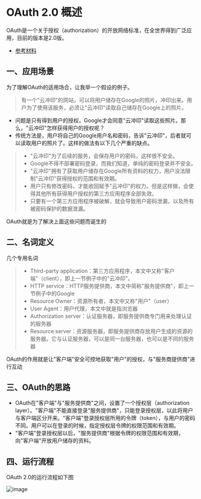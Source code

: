 # OAuth 2.0 概述

OAuth是一个关于授权（authorization）的开放网络标准，在全世界得到广泛应用，目前的版本是2.0版。

* [参考材料](http://www.rfcreader.com/#rfc6749)

## 一、应用场景

为了理解OAuth的适用场合，让我举一个假设的例子。

> 有一个"云冲印"的网站，可以将用户储存在Google的照片，冲印出来。用户为了使用该服务，必须让"云冲印"读取自己储存在Google上的照片。

* 问题是只有得到用户的授权，Google才会同意"云冲印"读取这些照片。那么，"云冲印"怎样获得用户的授权呢？
* 传统方法是，用户将自己的Google用户名和密码，告诉"云冲印"，后者就可以读取用户的照片了。这样的做法有以下几个严重的缺点。

>* "云冲印"为了后续的服务，会保存用户的密码，这样很不安全。
>* Google不得不部署密码登录，而我们知道，单纯的密码登录并不安全。
>* "云冲印"拥有了获取用户储存在Google所有资料的权力，用户没法限制"云冲印"获得授权的范围和有效期。
>* 用户只有修改密码，才能收回赋予"云冲印"的权力。但是这样做，会使得其他所有获得用户授权的第三方应用程序全部失效。
>* 只要有一个第三方应用程序被破解，就会导致用户密码泄漏，以及所有被密码保护的数据泄漏。

OAuth就是为了解决上面这些问题而诞生的

## 二、名词定义

几个专用名词

>* Third-party application：第三方应用程序，本文中又称"客户端"（client），即上一节例子中的"云冲印"。
>* HTTP service：HTTP服务提供商，本文中简称"服务提供商"，即上一节例子中的Google
>* Resource Owner：资源所有者，本文中又称"用户"（user）
>* User Agent：用户代理，本文中就是指浏览器
>* Authorization server：认证服务器，即服务提供商专门用来处理认证的服务器
>* Resource server：资源服务器，即服务提供商存放用户生成的资源的服务器。它与认证服务器，可以是同一台服务器，也可以是不同的服务器


OAuth的作用就是让"客户端"安全可控地获取"用户"的授权，与"服务商提供商"进行互动

## 三、OAuth的思路

* OAuth在"客户端"与"服务提供商"之间，设置了一个授权层（authorization layer）。"客户端"不能直接登录"服务提供商"，只能登录授权层，以此将用户与客户端区分开来。"客户端"登录授权层所用的令牌（token），与用户的密码不同。用户可以在登录的时候，指定授权层令牌的权限范围和有效期。
* "客户端"登录授权层以后，"服务提供商"根据令牌的权限范围和有效期，向"客户端"开放用户储存的资料。

## 四、运行流程

OAuth 2.0的运行流程如下图

![image](1.png)









